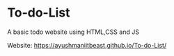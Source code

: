 # To-do-List

A basic todo website using HTML,CSS and JS

Website:  https://ayushmaniitbeast.github.io/To-do-List/
